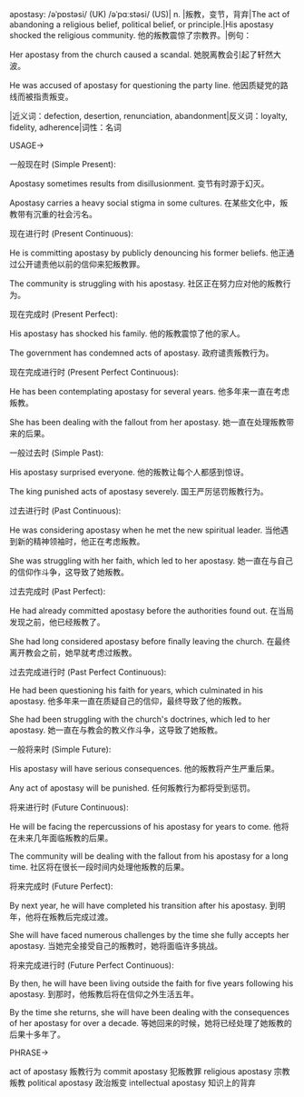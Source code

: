 apostasy: /əˈpɒstəsi/ (UK) /əˈpɑːstəsi/ (US)| n. |叛教，变节，背弃|The act of abandoning a religious belief, political belief, or principle.|His apostasy shocked the religious community. 他的叛教震惊了宗教界。|例句：

Her apostasy from the church caused a scandal. 她脱离教会引起了轩然大波。

He was accused of apostasy for questioning the party line. 他因质疑党的路线而被指责叛变。


|近义词：defection, desertion, renunciation, abandonment|反义词：loyalty, fidelity, adherence|词性：名词


USAGE->

一般现在时 (Simple Present):

Apostasy sometimes results from disillusionment.  变节有时源于幻灭。

Apostasy carries a heavy social stigma in some cultures. 在某些文化中，叛教带有沉重的社会污名。


现在进行时 (Present Continuous):

He is committing apostasy by publicly denouncing his former beliefs. 他正通过公开谴责他以前的信仰来犯叛教罪。

The community is struggling with his apostasy. 社区正在努力应对他的叛教行为。


现在完成时 (Present Perfect):

His apostasy has shocked his family. 他的叛教震惊了他的家人。

The government has condemned acts of apostasy. 政府谴责叛教行为。



现在完成进行时 (Present Perfect Continuous):

He has been contemplating apostasy for several years. 他多年来一直在考虑叛教。

She has been dealing with the fallout from her apostasy. 她一直在处理叛教带来的后果。



一般过去时 (Simple Past):

His apostasy surprised everyone. 他的叛教让每个人都感到惊讶。

The king punished acts of apostasy severely. 国王严厉惩罚叛教行为。


过去进行时 (Past Continuous):

He was considering apostasy when he met the new spiritual leader. 当他遇到新的精神领袖时，他正在考虑叛教。

She was struggling with her faith, which led to her apostasy. 她一直在与自己的信仰作斗争，这导致了她叛教。



过去完成时 (Past Perfect):

He had already committed apostasy before the authorities found out. 在当局发现之前，他已经叛教了。

She had long considered apostasy before finally leaving the church. 在最终离开教会之前，她早就考虑过叛教。


过去完成进行时 (Past Perfect Continuous):

He had been questioning his faith for years, which culminated in his apostasy. 他多年来一直在质疑自己的信仰，最终导致了他的叛教。

She had been struggling with the church's doctrines, which led to her apostasy. 她一直在与教会的教义作斗争，这导致了她叛教。


一般将来时 (Simple Future):

His apostasy will have serious consequences. 他的叛教将产生严重后果。

Any act of apostasy will be punished. 任何叛教行为都将受到惩罚。


将来进行时 (Future Continuous):

He will be facing the repercussions of his apostasy for years to come. 他将在未来几年面临叛教的后果。

The community will be dealing with the fallout from his apostasy for a long time. 社区将在很长一段时间内处理他叛教的后果。


将来完成时 (Future Perfect):

By next year, he will have completed his transition after his apostasy. 到明年，他将在叛教后完成过渡。

She will have faced numerous challenges by the time she fully accepts her apostasy. 当她完全接受自己的叛教时，她将面临许多挑战。


将来完成进行时 (Future Perfect Continuous):

By then, he will have been living outside the faith for five years following his apostasy. 到那时，他叛教后将在信仰之外生活五年。

By the time she returns, she will have been dealing with the consequences of her apostasy for over a decade. 等她回来的时候，她将已经处理了她叛教的后果十多年了。


PHRASE->

act of apostasy  叛教行为
commit apostasy  犯叛教罪
religious apostasy 宗教叛教
political apostasy 政治叛变
intellectual apostasy  知识上的背弃
